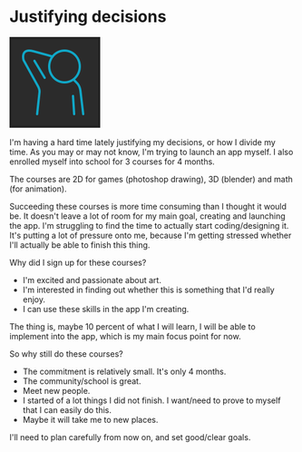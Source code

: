 # Justifying decisions

![scratching head](./images/scratching_head.svg)

I'm having a hard time lately justifying my decisions, or how I divide my time.
As you may or may not know, I'm trying to launch an app myself.
I also enrolled myself into school for 3 courses for 4 months.

The courses are 2D for games (photoshop drawing), 3D (blender) and math (for animation).

Succeeding these courses is more time consuming than I thought it would be.
It doesn't leave a lot of room for my main goal, creating and launching the app.
I'm struggling to find the time to actually start coding/designing it.
It's putting a lot of pressure onto me, because I'm getting stressed whether I'll actually be able to finish this thing.

Why did I sign up for these courses?

- I'm excited and passionate about art.
- I'm interested in finding out whether this is something that I'd really enjoy.
- I can use these skills in the app I'm creating.

The thing is, maybe 10 percent of what I will learn, I will be able to implement into the app, which is my main focus point for now.

So why still do these courses?

- The commitment is relatively small. It's only 4 months.
- The community/school is great.
- Meet new people.
- I started of a lot things I did not finish. I want/need to prove to myself that I can easily do this.
- Maybe it will take me to new places.

I'll need to plan carefully from now on, and set good/clear goals.
